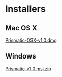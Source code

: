 # Installers

## Mac OS X
[Prismatic-OSX-v1.0.dmg](https://github.com/prism-em/prismatic-binaries/raw/master/Mac/Prismatic-OSX-v1.0.dmg.zip)

## Windows 

[Prismatic-v1.0.msi.zip](https://github.com/prism-em/prismatic-binaries/raw/master/Windows/Prismatic-v1.0.msi.zip)
